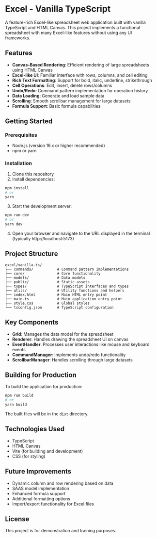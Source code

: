 # Excel - Vanilla TypeScript

A feature-rich Excel-like spreadsheet web application built with vanilla TypeScript and HTML Canvas. This project implements a functional spreadsheet with many Excel-like features without using any UI frameworks.

## Features

-   **Canvas-Based Rendering**: Efficient rendering of large spreadsheets using HTML Canvas
-   **Excel-like UI**: Familiar interface with rows, columns, and cell editing
-   **Rich Text Formatting**: Support for bold, italic, underline, strikethrough
-   **Cell Operations**: Edit, insert, delete rows/columns
-   **Undo/Redo**: Command pattern implementation for operation history
-   **Data Loading**: Generate and load sample data
-   **Scrolling**: Smooth scrollbar management for large datasets
-   **Formula Support**: Basic formula capabilities

## Getting Started

### Prerequisites

-   Node.js (version 16.x or higher recommended)
-   npm or yarn

### Installation

1. Clone this repository
2. Install dependencies:

```bash
npm install
# or
yarn
```

3. Start the development server:

```bash
npm run dev
# or
yarn dev
```

4. Open your browser and navigate to the URL displayed in the terminal (typically http://localhost:5173)

## Project Structure

```
excel/vanilla-ts/
├── commands/           # Command pattern implementations
├── core/               # Core functionality
├── models/             # Data models
├── public/             # Static assets
├── types/              # TypeScript interfaces and types
├── utils/              # Utility functions and helpers
├── index.html          # Main HTML entry point
├── main.ts             # Main application entry point
├── style.css           # Global styles
└── tsconfig.json       # TypeScript configuration
```

## Key Components

-   **Grid**: Manages the data model for the spreadsheet
-   **Renderer**: Handles drawing the spreadsheet UI on canvas
-   **EventHandler**: Processes user interactions like mouse and keyboard events
-   **CommandManager**: Implements undo/redo functionality
-   **ScrollbarManager**: Handles scrolling through large datasets

## Building for Production

To build the application for production:

```bash
npm run build
# or
yarn build
```

The built files will be in the `dist` directory.

## Technologies Used

-   TypeScript
-   HTML Canvas
-   Vite (for building and development)
-   CSS (for styling)

## Future Improvements

-   Dynamic column and row rendering based on data
-   SAAS model implementation
-   Enhanced formula support
-   Additional formatting options
-   Import/export functionality for Excel files

## License

This project is for demonstration and training purposes.
